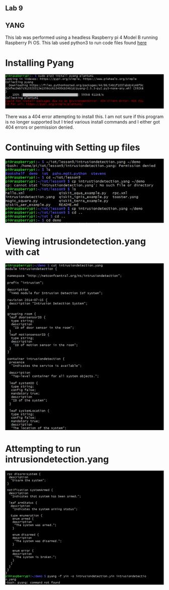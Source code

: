 ## Lab 9
## YANG

This lab was performed using a headless Raspberry pi 4 Model B running Raspberry Pi OS. This lab used python3 to run code files found [here](https://github.com/kevinwlu/iot/tree/master/lesson9)

# Installing Pyang
![](Images/1.PNG)

There was a 404 error attempting to install this. I am not sure if this program is no longer supported but I tried various install commands and I either got 404 errors or permission denied.

# Continuing with Setting up files
![](Images/2.PNG)

# Viewing intrusiondetection.yang with cat
![](Images/3.PNG)

# Attempting to run intrusiondetection.yang
![](Images/4.PNG)
